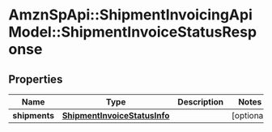 # AmznSpApi::ShipmentInvoicingApiModel::ShipmentInvoiceStatusResponse

## Properties
Name | Type | Description | Notes
------------ | ------------- | ------------- | -------------
**shipments** | [**ShipmentInvoiceStatusInfo**](ShipmentInvoiceStatusInfo.md) |  | [optional] 

